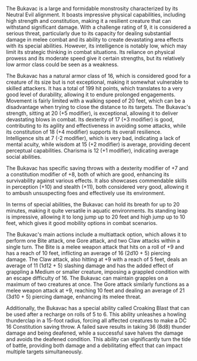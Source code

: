 The Bukavac is a large and formidable monstrosity characterized by its Neutral Evil alignment. It boasts impressive physical capabilities, including high strength and constitution, making it a resilient creature that can withstand significant damage. With a challenge rating of 9, it is considered a serious threat, particularly due to its capacity for dealing substantial damage in melee combat and its ability to create devastating area effects with its special abilities. However, its intelligence is notably low, which may limit its strategic thinking in combat situations. Its reliance on physical prowess and its moderate speed give it certain strengths, but its relatively low armor class could be seen as a weakness.

The Bukavac has a natural armor class of 16, which is considered good for a creature of its size but is not exceptional, making it somewhat vulnerable to skilled attackers. It has a total of 199 hit points, which translates to a very good level of durability, allowing it to endure prolonged engagements. Movement is fairly limited with a walking speed of 20 feet, which can be a disadvantage when trying to close the distance to its targets. The Bukavac's strength, sitting at 20 (+5 modifier), is exceptional, allowing it to deliver devastating blows in combat. Its dexterity of 17 (+3 modifier) is good, contributing to its agility and effectiveness in avoiding some attacks, while its constitution of 18 (+4 modifier) supports its overall resilience. Intelligence sits at 7 (-2 modifier), which is very bad, indicating a lack of mental acuity, while wisdom at 15 (+2 modifier) is average, providing decent perceptual capabilities. Charisma is 12 (+1 modifier), indicating average social abilities.

The Bukavac has specific saving throws with a dexterity modifier of +7 and a constitution modifier of +8, both of which are good, enhancing its survivability against various effects. It also showcases commendable skills in perception (+10) and stealth (+11), both considered very good, allowing it to ambush unsuspecting foes and effectively use its environment.

In terms of special abilities, the Bukavac can hold its breath for up to 20 minutes, making it quite versatile in aquatic environments. Its standing leap is impressive, allowing it to long jump up to 20 feet and high jump up to 10 feet, which gives it good mobility options in combat scenarios.

The Bukavac's main actions include a multiattack option, which allows it to perform one Bite attack, one Gore attack, and two Claw attacks within a single turn. The Bite is a melee weapon attack that hits on a roll of +9 and has a reach of 10 feet, inflicting an average of 16 (2d10 + 5) piercing damage. The Claw attack, also hitting at +9 with a reach of 5 feet, deals an average of 11 (1d12 + 5) slashing damage and has the added effect of grappling a Medium or smaller creature, imposing a grappled condition with an escape difficulty of 16. The Bukavac can maintain grapples on a maximum of two creatures at once. The Gore attack similarly functions as a melee weapon attack at +9, reaching 10 feet and dealing an average of 21 (3d10 + 5) piercing damage, enhancing its melee threat.

Additionally, the Bukavac has a special ability called Croaking Blast that can be used after a recharge on rolls of 5 to 6. This ability unleashes a howling thunderclap in a 15-foot radius, forcing all affected creatures to make a DC 16 Constitution saving throw. A failed save results in taking 36 (8d8) thunder damage and being deafened, while a successful save halves the damage and avoids the deafened condition. This ability can significantly turn the tide of battle, providing both damage and a debilitating effect that can impact multiple targets simultaneously.
